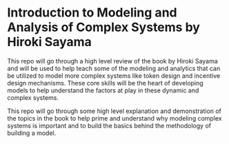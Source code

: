 # Introduction to Modeling and Analysis of Complex Systems by Hiroki Sayama

This repo will go through a high level review of the book by Hiroki Sayama and will be used to help teach some of the modeling and analytics that can be utilized to model more complex systems like token design and incentive design mechanisms. These core skills will be the heart of developing models to help understand the factors at play in these dynamic and complex systems.

This repo will go through some high level explanation and demonstration of the topics in the book to help prime and understand why modeling complex systems is important and to build the basics behind the methodology of building a model.